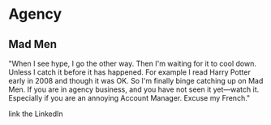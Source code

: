 # Agency

## Mad Men

"When I see hype, I go the other way. Then I'm waiting for it to cool down. Unless I catch it before it has happened. For example I read Harry Potter early in 2008 and though it was OK. So I'm finally binge catching up on Mad Men. If you are in agency business, and you have not seen it yet—watch it. Especially if you are an annoying Account Manager. Excuse my French."

link the LinkedIn
